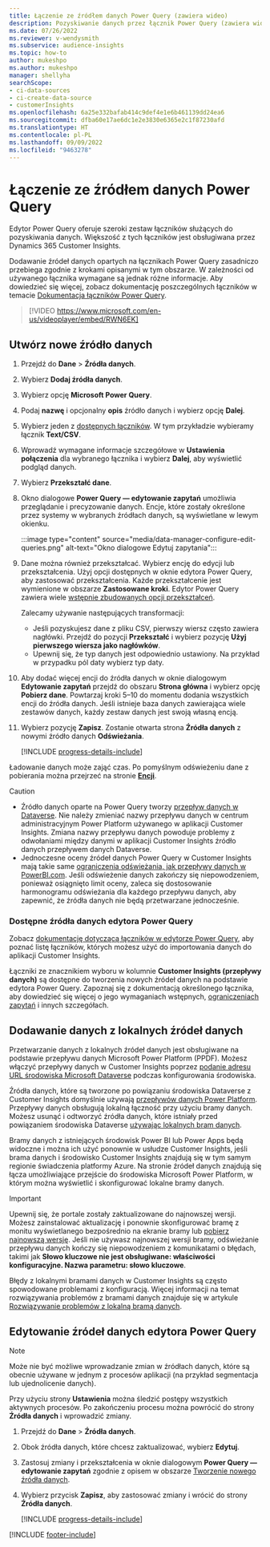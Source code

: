```yaml
---
title: Łączenie ze źródłem danych Power Query (zawiera wideo)
description: Pozyskiwanie danych przez łącznik Power Query (zawiera wideo).
ms.date: 07/26/2022
ms.reviewer: v-wendysmith
ms.subservice: audience-insights
ms.topic: how-to
author: mukeshpo
ms.author: mukeshpo
manager: shellyha
searchScope:
- ci-data-sources
- ci-create-data-source
- customerInsights
ms.openlocfilehash: 6a25e332bafab414c9def4e1e6b461139dd24ea6
ms.sourcegitcommit: dfba60e17ae6dc1e2e3830e6365e2c1f87230afd
ms.translationtype: HT
ms.contentlocale: pl-PL
ms.lasthandoff: 09/09/2022
ms.locfileid: "9463278"
---
```

# <a name="connect-to-a-power-query-data-source"></a>Łączenie ze źródłem danych Power Query

Edytor Power Query oferuje szeroki zestaw łączników służących do pozyskiwania danych. Większość z tych łączników jest obsługiwana przez Dynamics 365 Customer Insights.

Dodawanie źródeł danych opartych na łącznikach Power Query zasadniczo przebiega zgodnie z krokami opisanymi w tym obszarze. W zależności od używanego łącznika wymagane są jednak różne informacje. Aby dowiedzieć się więcej, zobacz dokumentację poszczególnych łączników w temacie [Dokumentacja łączników Power Query](/power-query/connectors/).

> [!VIDEO https://www.microsoft.com/en-us/videoplayer/embed/RWN6EK]

## <a name="create-a-new-data-source"></a>Utwórz nowe źródło danych

1. Przejdź do **Dane** > **Źródła danych**.

1. Wybierz **Dodaj źródła danych**.

1. Wybierz opcję **Microsoft Power Query**.

1. Podaj **nazwę** i opcjonalny **opis** źródło danych i wybierz opcję **Dalej**.

1. Wybierz jeden z [dostępnych łączników](#available-power-query-data-sources). W tym przykładzie wybieramy łącznik **Text/CSV**.

1. Wprowadź wymagane informacje szczegółowe w **Ustawienia połączenia** dla wybranego łącznika i wybierz **Dalej**, aby wyświetlić podgląd danych.

1. Wybierz **Przekształć dane**.

1. Okno dialogowe **Power Query — edytowanie zapytań** umożliwia przeglądanie i precyzowanie danych. Encje, które zostały określone przez systemy w wybranych źródłach danych, są wyświetlane w lewym okienku.

   :::image type="content" source="media/data-manager-configure-edit-queries.png" alt-text="Okno dialogowe Edytuj zapytania":::

1. Dane można również przekształcać. Wybierz encję do edycji lub przekształcenia. Użyj opcji dostępnych w oknie edytora Power Query, aby zastosować przekształcenia. Każde przekształcenie jest wymienione w obszarze **Zastosowane kroki**. Edytor Power Query zawiera wiele [wstępnie zbudowanych opcji przekształceń](/power-query/power-query-what-is-power-query#transformations).

   Zalecamy używanie następujących transformacji:

   - Jeśli pozyskujesz dane z pliku CSV, pierwszy wiersz często zawiera nagłówki. Przejdź do pozycji **Przekształć** i wybierz pozycję **Użyj pierwszego wiersza jako nagłówków**.
   - Upewnij się, że typ danych jest odpowiednio ustawiony. Na przykład w przypadku pól daty wybierz typ daty.

1. Aby dodać więcej encji do źródła danych w oknie dialogowym **Edytowanie zapytań** przejdź do obszaru **Strona główna** i wybierz opcję **Pobierz dane**. Powtarzaj kroki 5–10 do momentu dodania wszystkich encji do źródła danych. Jeśli istnieje baza danych zawierająca wiele zestawów danych, każdy zestaw danych jest swoją własną encją.

1. Wybierz pozycję **Zapisz**. Zostanie otwarta strona **Źródła danych** z nowymi źródło danych **Odświeżania**.

   [!INCLUDE [progress-details-include](includes/progress-details-pane.md)]

Ładowanie danych może zająć czas. Po pomyślnym odświeżeniu dane z pobierania można przejrzeć na stronie [**Encji**](entities.md).

> [!CAUTION]
>
> - Źródło danych oparte na Power Query tworzy [przepływ danych w Dataverse](/power-query/dataflows/overview-dataflows-across-power-platform-dynamics-365). Nie należy zmieniać nazwy przepływu danych w centrum administracyjnym Power Platform używanego w aplikacji Customer Insights. Zmiana nazwy przepływu danych powoduje problemy z odwołaniami między danymi w aplikacji Customer Insights źródło danych przepływem danych Dataverse.
> - Jednoczesne oceny źródeł danych Power Query w Customer Insights mają takie same [ograniczenia odświeżania, jak przepływy danych w PowerBI.com](/power-query/power-query-online-limits#refresh-limits). Jeśli odświeżenie danych zakończy się niepowodzeniem, ponieważ osiągnięto limit oceny, zaleca się dostosowanie harmonogramu odświeżania dla każdego przepływu danych, aby zapewnić, że źródła danych nie będą przetwarzane jednocześnie.

### <a name="available-power-query-data-sources"></a>Dostępne źródła danych edytora Power Query

Zobacz [dokumentację dotyczącą łączników w edytorze Power Query](/power-query/connectors/), aby poznać listę łączników, których możesz użyć do importowania danych do aplikacji Customer Insights.

Łączniki ze znacznikiem wyboru w kolumnie **Customer Insights (przepływy danych)** są dostępne do tworzenia nowych źródeł danych na podstawie edytora Power Query. Zapoznaj się z dokumentacją określonego łącznika, aby dowiedzieć się więcej o jego wymaganiach wstępnych, [ograniczeniach zapytań](/power-query/power-query-online-limits) i innych szczegółach.

## <a name="add-data-from-on-premises-data-sources"></a>Dodawanie danych z lokalnych źródeł danych

Przetwarzanie danych z lokalnych źródeł danych jest obsługiwane na podstawie przepływu danych Microsoft Power Platform (PPDF). Możesz włączyć przepływy danych w Customer Insights poprzez [podanie adresu URL środowiska Microsoft Dataverse](create-environment.md) podczas konfigurowania środowiska.

Źródła danych, które są tworzone po powiązaniu środowiska Dataverse z Customer Insights domyślnie używają [przepływów danych Power Platform](/power-query/dataflows/overview-dataflows-across-power-platform-dynamics-365). Przepływy danych obsługują lokalną łączność przy użyciu bramy danych. Możesz usunąć i odtworzyć źródła danych, które istniały przed powiązaniem środowiska Dataverse [używając lokalnych bram danych](/data-integration/gateway/service-gateway-app).

Bramy danych z istniejących środowisk Power BI lub Power Apps będą widoczne i można ich użyć ponownie w usłudze Customer Insights, jeśli brama danych i środowisko Customer Insights znajdują się w tym samym regionie świadczenia platformy Azure. Na stronie źródeł danych znajdują się łącza umożliwiające przejście do środowiska Microsoft Power Platform, w którym można wyświetlić i skonfigurować lokalne bramy danych.

> [!IMPORTANT]
> Upewnij się, że portale zostały zaktualizowane do najnowszej wersji. Możesz zainstalować aktualizację i ponownie skonfigurować bramę z monitu wyświetlanego bezpośrednio na ekranie bramy lub [pobierz najnowszą wersję](https://powerapps.microsoft.com/downloads/). Jeśli nie używasz najnowszej wersji bramy, odświeżanie przepływu danych kończy się niepowodzeniem z komunikatami o błędach, takimi jak **Słowo kluczowe nie jest obsługiwane: właściwości konfiguracyjne. Nazwa parametru: słowo kluczowe**.
>
> Błędy z lokalnymi bramami danych w Customer Insights są często spowodowane problemami z konfiguracją. Więcej informacji na temat rozwiązywania problemów z bramami danych znajduje się w artykule [Rozwiązywanie problemów z lokalną bramą danych](/data-integration/gateway/service-gateway-tshoot).

## <a name="edit-power-query-data-sources"></a>Edytowanie źródeł danych edytora Power Query

> [!NOTE]
> Może nie być możliwe wprowadzanie zmian w źródłach danych, które są obecnie używane w jednym z procesów aplikacji (na przykład segmentacja lub ujednolicenie danych).
>
> Przy użyciu strony **Ustawienia** można śledzić postępy wszystkich aktywnych procesów. Po zakończeniu procesu można powrócić do strony **Źródła danych** i wprowadzić zmiany.

1. Przejdź do **Dane** > **Źródła danych**.

1. Obok źródła danych, które chcesz zaktualizować, wybierz **Edytuj**.

1. Zastosuj zmiany i przekształcenia w oknie dialogowym **Power Query — edytowanie zapytań** zgodnie z opisem w obszarze [Tworzenie nowego źródła danych](#create-a-new-data-source).

1. Wybierz przycisk **Zapisz**, aby zastosować zmiany i wrócić do strony **Źródła danych**.

   [!INCLUDE [progress-details-include](includes/progress-details-pane.md)]

[!INCLUDE [footer-include](includes/footer-banner.md)]
